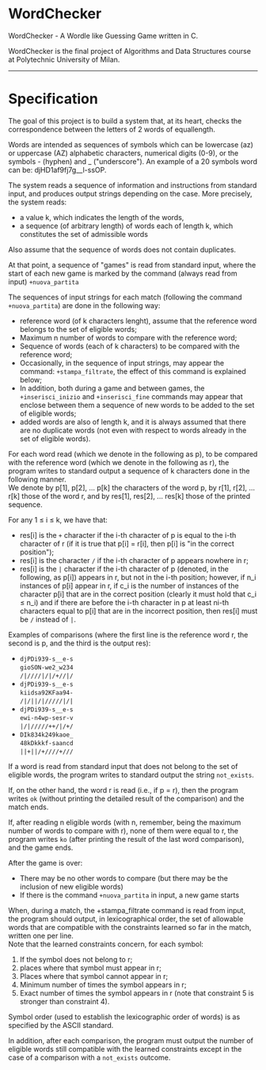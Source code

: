 # WordChecker
WordChecker - A Wordle like Guessing Game written in C.

WordChecker is the final project of Algorithms and Data Structures course at Polytechnic University of Milan.

---

# Specification

The goal of this project is to build a system that, at its heart, checks the correspondence between the letters of 2 words of equallength.

Words are intended as sequences of symbols which can be lowercase (az) or uppercase (AZ) alphabetic characters, numerical digits (0-9), or the symbols - (hyphen) and _ ("underscore"). An example of a 20 symbols word can be: djHD1af9fj7g__l-ssOP.

The system reads a sequence of information and instructions from standard input, and produces output strings depending on the case. More precisely, the system
reads: 

- a value k, which indicates the length of the words, 
- a sequence (of arbitrary length) of words  each of length k, which constitutes the set of admissible words

Also assume that the sequence of words does not contain duplicates.

At that point, a sequence of "games" is read from standard input, where the start of each new game is marked by the command (always read from input) `+nuova_partita`

The sequences of input strings for each match (following the command `+nuova_partita`) are done in the following way:

- reference word (of k characters lenght), assume that the reference word belongs to the set of eligible words;
- Maximum n number of words to compare with the reference word;
- Sequence of words (each of k characters) to be compared with the reference word;
- Occasionally, in the sequence of input strings, may appear the command: `+stampa_filtrate`, the effect of this command is explained below;
- In addition, both during a game and between games, the `+inserisci_inizio` and `+inserisci_fine` commands may appear that enclose between them a sequence of new words to be added to the set of eligible words;
- added words are also of length k, and it is always assumed that there are no duplicate words (not even with respect to words already in the set of eligible words).

For each word read (which we denote in the following as p), to be compared with the reference word (which we denote in the following as r), the program writes to standard output a sequence of k characters done in the following manner. <br />
We denote by p[1], p[2], ... p[k] the characters of the word p, by r[1], r[2], ... r[k] those of the word r, and by res[1], res[2], ... res[k] those of the printed sequence.

For any 1 ≤ i ≤ k, we have that:
- res[i] is the `+` character if the i-th character of p is equal to the i-th character of r (if it is true that p[i] = r[i], then p[i] is "in the correct position");
- res[i] is the character `/` if the i-th character of p appears nowhere in r;
- res[i] is the `|` character if the i-th character of p (denoted, in the following, as p[i]) appears in r, but not in the i-th position; however, if n_i instances of p[i] appear in r, if c_i is the number of instances of the character p[i] that are in the correct position (clearly it must hold that c_i ≤ n_i) and if there are before the i-th character in p at least ni-th characters equal to p[i] that are in the incorrect position, then res[i] must be `/` instead of `|`.

Examples of comparisons (where the first line is the reference word r, the second is p, and the third is the output res):

- `djPDi939-s__e-s` <br />
`gioSON-we2_w234` <br />
`/|////|/|/+//|/` 
- `djPDi939-s__e-s` <br />
`kiidsa92KFaa94-` <br />
`/|/||/|/////|/|`
- `djPDi939-s__e-s` <br />
`ewi-n4wp-sesr-v` <br />
`|/|/////++/|/+/`
- `DIk834k249kaoe_` <br />
`48kDkkkf-saancd` <br />
`||+||/+////+///`

If a word is read from standard input that does not belong to the set of eligible words, the program writes to standard output the string `not_exists`.

If, on the other hand, the word r is read (i.e., if p = r), then the program writes `ok` (without printing the detailed result of the comparison) and the match ends.

If, after reading n eligible words (with n, remember, being the maximum number of words to compare with r), none of them were equal to r, the program writes `ko` (after printing the result of the last word comparison), and the game ends.

After the game is over:
- There may be no other words to compare (but there may be the inclusion of new eligible words)
- If there is the command `+nuova_partita` in input, a new game starts

When, during a match, the +stampa_filtrate command is read from input, the program should output, in lexicographical order, the set of allowable words that are compatible with the constraints learned so far in the match, written one per line. <br />
Note that the learned constraints concern, for each symbol:

1. If the symbol does not belong to r;
2. places where that symbol must appear in r;
3. Places where that symbol cannot appear in r;
4. Minimum number of times the symbol appears in r;
5. Exact number of times the symbol appears in r (note that constraint 5 is stronger than constraint 4).

Symbol order (used to establish the lexicographic order of words) is as specified by the ASCII standard.

In addition, after each comparison, the program must output the number of eligible words still compatible with the learned constraints except in the case of a comparison with a `not_exists` outcome.

